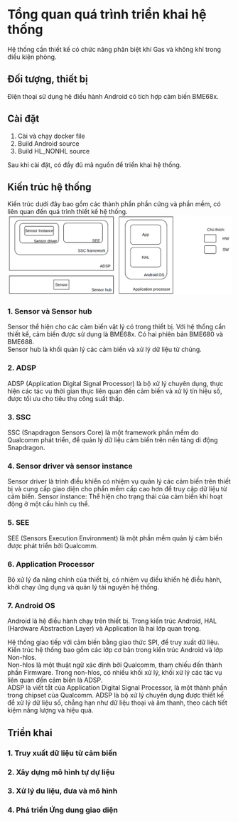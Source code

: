 # Tổng quan quá trình triển khai hệ thống
Hệ thống cần thiết kế có chức năng phân biệt khí Gas và không khí trong điều kiện phòng.
## Đối tượng, thiết bị
Điện thoại sử dụng hệ điều hành Android có tích hợp cảm biến BME68x.
## Cài đặt
1. Cài và chạy docker file
2. Build Android source
3. Build HL_NONHL source

Sau khi cài đặt, có đầy đủ mã nguồn để triển khai hệ thống.
## Kiến trúc hệ thống
Kiến trúc dưới đây bao gồm các thành phần phần cứng và phần mềm, có liên quan đến quá trình thiết kế hệ thống.  
![SO](/images/Architecture.png)  

### 1. Sensor và Sensor hub
Sensor thể hiện cho các cảm biến vật lý có trong thiết bị. Với hệ thống cần thiết kế, cảm biến được sử dụng là BME68x. Có hai phiên bản BME680 và BME688.  
Sensor hub là khối quản lý các cảm biến và xử lý dữ liệu từ chúng.
### 2. ADSP 
ADSP (Application Digital Signal Processor) là bộ xử lý chuyên dụng, thực hiện các tác vụ thời gian thực liên quan đến cảm biến và xử lý tín hiệu số, được tối ưu cho tiêu thụ công suất thấp.
### 3. SSC
SSC (Snapdragon Sensors Core) là một framework phần mềm do Qualcomm phát triển, để quản lý dữ liệu cảm biến trên nền tảng di động Snapdragon.
### 4. Sensor driver và sensor instance
Sensor driver là trình điều khiển có nhiệm vụ quản lý các cảm biến trên thiết bị và cung cấp giao diện cho phần mềm cấp cao hơn để truy cập dữ liệu từ cảm biến.
Sensor instance: Thể hiện cho trạng thái của cảm biến khi hoạt động ở một cấu hình cụ thể.
### 5. SEE
SEE (Sensors Execution Environment) là một phần mềm quản lý cảm biến được phát triển bởi Qualcomm.
### 6. Application Processor
Bộ xử lý đa năng chính của thiết bị, có nhiệm vụ điều khiển hệ điều hành, khởi chạy ứng dụng và quản lý tài nguyên hệ thống.
### 7. Android OS
Android là hệ điều hành chạy trên thiết bị. Trong kiến trúc Android, HAL (Hardware Abstraction Layer) và Application là hai lớp quan trọng. 

Hệ thống giao tiếp với cảm biến bằng giao thức SPI, để truy xuất dữ liệu.  
Kiến trúc hệ thống bao gồm các lớp cơ bản trong kiến trúc Android và lớp Non-hlos.  
Non-hlos là một thuật ngữ xác định bởi Qualcomm, tham chiếu đến thành phần Firmware. Trong non-hlos, có nhiều khối xử lý, khối xử lý các tác vụ liên quan đến cảm biến là ADSP.  
ADSP là viết tắt của Application Digital Signal Processor, là một thành phần trong chipset của Qualcomm. ADSP là bộ xử lý chuyên dụng được thiết kế để xử lý dữ liệu số, chẳng hạn như dữ liệu thoại và âm thanh, theo cách tiết kiệm năng lượng và hiệu quả.
## Triển khai
### 1. Truy xuất dữ liệu từ cảm biến
### 2. Xây dựng mô hình tự dự liệu
### 3. Xử lý du liệu, đưa và mô hình
### 4. Phá triển Ứng dung giao diện
